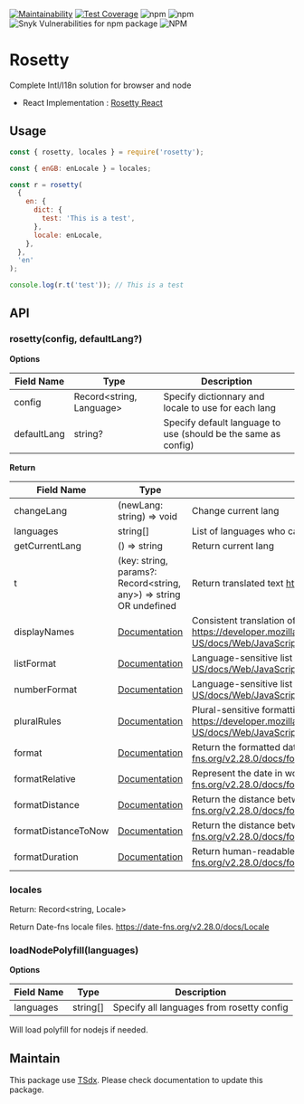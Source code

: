 [![Maintainability](https://api.codeclimate.com/v1/badges/1ff0c28615640d86e758/maintainability)](https://codeclimate.com/github/flexper/rosetty/maintainability) [![Test Coverage](https://api.codeclimate.com/v1/badges/1ff0c28615640d86e758/test_coverage)](https://codeclimate.com/github/flexper/rosetty/test_coverage) ![npm](https://img.shields.io/npm/v/rosetty) ![npm](https://img.shields.io/npm/dm/rosetty) ![Snyk Vulnerabilities for npm package](https://img.shields.io/snyk/vulnerabilities/npm/rosetty) ![NPM](https://img.shields.io/npm/l/rosetty)

# Rosetty

Complete Intl/I18n solution for browser and node

- React Implementation : [Rosetty React](https://github.com/flexper/rosetty-react)

## Usage

```js
const { rosetty, locales } = require('rosetty');

const { enGB: enLocale } = locales;

const r = rosetty(
  {
    en: {
      dict: {
        test: 'This is a test',
      },
      locale: enLocale,
    },
  },
  'en'
);

console.log(r.t('test')); // This is a test
```

## API

### rosetty(config, defaultLang?)

**Options**

| Field Name  | Type                     | Description                                                    |
| ----------- | ------------------------ | -------------------------------------------------------------- |
| config      | Record<string, Language> | Specify dictionnary and locale to use for each lang            |
| defaultLang | string?                  | Specify default language to use (should be the same as config) |

**Return**

| Field Name          | Type                                                                                                                             | Description                                                                                                                                                                           |
| ------------------- | -------------------------------------------------------------------------------------------------------------------------------- | ------------------------------------------------------------------------------------------------------------------------------------------------------------------------------------- |
| changeLang          | (newLang: string) => void                                                                                                        | Change current lang                                                                                                                                                                   |
| languages           | string[]                                                                                                                         | List of languages who can be selected                                                                                                                                                 |
| getCurrentLang      | () => string                                                                                                                     | Return current lang                                                                                                                                                                   |
| t                   | (key: string, params?: Record<string, any>) => string OR undefined                                                               | Return translated text <https://github.com/lukeed/rosetta#rosettatkey-params-lang>                                                                                                    |
| displayNames        | [Documentation](https://developer.mozilla.org/en-US/docs/Web/JavaScript/Reference/Global_Objects/Intl/DisplayNames/DisplayNames) | Consistent translation of language, region and script display names <https://developer.mozilla.org/en-US/docs/Web/JavaScript/Reference/Global_Objects/Intl/DisplayNames/DisplayNames> |
| listFormat          | [Documentation](https://developer.mozilla.org/en-US/docs/Web/JavaScript/Reference/Global_Objects/Intl/ListFormat/ListFormat)     | Language-sensitive list formatting <https://developer.mozilla.org/en-US/docs/Web/JavaScript/Reference/Global_Objects/Intl/ListFormat/ListFormat>                                      |
| numberFormat        | [Documentation](https://developer.mozilla.org/en-US/docs/Web/JavaScript/Reference/Global_Objects/Intl/NumberFormat/NumberFormat) | Language-sensitive list formatting <https://developer.mozilla.org/en-US/docs/Web/JavaScript/Reference/Global_Objects/Intl/NumberFormat/NumberFormat>                                  |
| pluralRules         | [Documentation](https://developer.mozilla.org/en-US/docs/Web/JavaScript/Reference/Global_Objects/Intl/PluralRules/PluralRules)   | Plural-sensitive formatting and plural-related language rules <https://developer.mozilla.org/en-US/docs/Web/JavaScript/Reference/Global_Objects/Intl/PluralRules/PluralRules>         |
| format              | [Documentation](https://date-fns.org/v2.28.0/docs/format)                                                                        | Return the formatted date string in the given format <https://date-fns.org/v2.28.0/docs/format>                                                                                       |
| formatRelative      | [Documentation](https://date-fns.org/v2.28.0/docs/formatRelative)                                                                | Represent the date in words relative to the given base date. <https://date-fns.org/v2.28.0/docs/formatRelative>                                                                       |
| formatDistance      | [Documentation](https://date-fns.org/v2.28.0/docs/formatDistance)                                                                | Return the distance between the given dates in words. <https://date-fns.org/v2.28.0/docs/formatDistance>                                                                              |
| formatDistanceToNow | [Documentation](https://date-fns.org/v2.28.0/docs/formatDistanceToNow)                                                           | Return the distance between the given date and now in words. <https://date-fns.org/v2.28.0/docs/formatDistanceToNow>                                                                  |
| formatDuration      | [Documentation](https://date-fns.org/v2.28.0/docs/formatDuration)                                                                | Return human-readable duration string i.e. "9 months 2 days" <https://date-fns.org/v2.28.0/docs/formatDuration>                                                                       |

### locales

Return: Record<string, Locale>

Return Date-fns locale files. <https://date-fns.org/v2.28.0/docs/Locale>

### loadNodePolyfill(languages)

**Options**

| Field Name | Type     | Description                               |
| ---------- | -------- | ----------------------------------------- |
| languages  | string[] | Specify all languages from rosetty config |

Will load polyfill for nodejs if needed.

## Maintain

This package use [TSdx](https://github.com/jaredpalmer/tsdx). Please check documentation to update this package.
